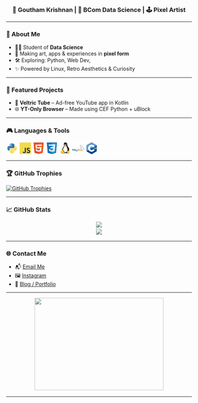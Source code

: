 

<h3 align="center">🎨 Goutham Krishnan | 🧠 BCom Data Science | 🕹️ Pixel Artist</h3>

---


### 🌟 About Me

- 🧑‍🎓 Student of **Data Science**
- 🎨 Making art, apps & experiences in **pixel form**
- 🛠️ Exploring: Python, Web Dev,
- ✨ Powered by Linux, Retro Aesthetics & Curiosity

---

### 📂 Featured Projects

- 🎥 **Veltric Tube** – Ad-free YouTube app in Kotlin  
- 🌐 **YT-Only Browser** – Made using CEF Python + uBlock  

---

### 🎮 Languages & Tools

<p align="left">
  <img src="https://raw.githubusercontent.com/devicons/devicon/master/icons/python/python-original.svg" width="32"/>  
  <img src="https://raw.githubusercontent.com/devicons/devicon/master/icons/javascript/javascript-original.svg" width="32"/>
  <img src="https://raw.githubusercontent.com/devicons/devicon/master/icons/html5/html5-original.svg" width="32"/>
  <img src="https://raw.githubusercontent.com/devicons/devicon/master/icons/css3/css3-original.svg" width="32"/>
  <img src="https://raw.githubusercontent.com/devicons/devicon/master/icons/linux/linux-original.svg" width="32"/>
  <img src="https://raw.githubusercontent.com/devicons/devicon/master/icons/mysql/mysql-original-wordmark.svg" width="32"/>
  <img src="https://raw.githubusercontent.com/devicons/devicon/master/icons/cplusplus/cplusplus-original.svg" width="32"/>
</p>

---

### 🏆 GitHub Trophies

<a href="https://github.com/ryo-ma/github-profile-trophy">
  <img src="https://github-profile-trophy.vercel.app/?username=thegkr&theme=radical&margin-w=10&margin-h=10" alt="GitHub Trophies"/>
</a>

---

### 📈 GitHub Stats

<p align="center">
  <img src="https://github-readme-stats.vercel.app/api?username=thegkr&show_icons=true&theme=tokyonight" />
  <br>
  <img src="https://github-readme-stats.vercel.app/api/top-langs/?username=thegkr&layout=compact&theme=tokyonight" />
</p>

---

### 🌐 Contact Me

- 📬 [Email Me](mailto:gkroo7@protonmail.com)
- 🖼️ [Instagram](https://instagram.com/mr.amoz_)
- 📝 [Blog / Portfolio](https://gkspace.vercel.app)

---

<p align="center">
  <img src="main.gif" width="350" height="250">
</p>

---


